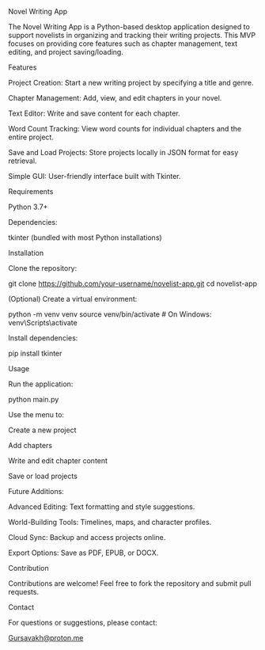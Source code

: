 Novel Writing App

The Novel Writing App is a Python-based desktop application designed to support novelists in organizing and tracking their writing projects. This MVP focuses on providing core features such as chapter management, text editing, and project saving/loading.

Features

Project Creation: Start a new writing project by specifying a title and genre.

Chapter Management: Add, view, and edit chapters in your novel.

Text Editor: Write and save content for each chapter.

Word Count Tracking: View word counts for individual chapters and the entire project.

Save and Load Projects: Store projects locally in JSON format for easy retrieval.

Simple GUI: User-friendly interface built with Tkinter.

Requirements

Python 3.7+

Dependencies:

tkinter (bundled with most Python installations)

Installation

Clone the repository:

git clone https://github.com/your-username/novelist-app.git
cd novelist-app

(Optional) Create a virtual environment:

python -m venv venv
source venv/bin/activate  # On Windows: venv\Scripts\activate

Install dependencies:

pip install tkinter

Usage

Run the application:

python main.py

Use the menu to:

Create a new project

Add chapters

Write and edit chapter content

Save or load projects

Future Additions:

Advanced Editing: Text formatting and style suggestions.

World-Building Tools: Timelines, maps, and character profiles.

Cloud Sync: Backup and access projects online.

Export Options: Save as PDF, EPUB, or DOCX.

Contribution

Contributions are welcome! Feel free to fork the repository and submit pull requests.

Contact

For questions or suggestions, please contact:

Gursavakh@proton.me
